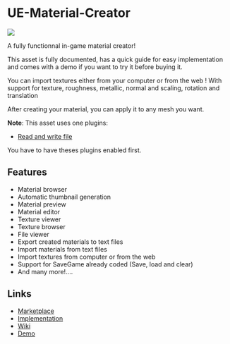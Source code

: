 # UE-Material-Creator

![](https://i.ibb.co/r0xY4Pr/gallery0.png)

A fully functionnal in-game material creator! 

This asset is fully documented, has a quick guide for easy implementation and comes with a demo if you want to try it before buying it.

You can import textures either from your computer or from the web ! With support for texture, roughness, metallic, normal and scaling, rotation and translation

After creating your material, you can apply it to any mesh you want.

**Note**: 
This asset uses one plugins:
 - [Read and write file](https://www.unrealengine.com/marketplace/en-US/product/74b9f3d768c845ad8282fd4aa0cef343)

You have to have theses plugins enabled first.


## Features
- Material browser
- Automatic thumbnail generation
- Material preview 
- Material editor
- Texture viewer
- Texture browser
- File viewer
- Export created materials to text files
- Import materials from text files
- Import textures from computer or from the web
- Support for SaveGame already coded (Save, load and  clear)
- And many more!....


## Links

- [Marketplace](https://www.unrealengine.com/marketplace/slug/ce8dadbd625f4cbfb48ad0029217810f)
- [Implementation](https://github.com/MonsieurDupont/UE-Material-Creator/wiki/1.1-Quick-guide)
- [Wiki](https://github.com/MonsieurDupont/UE-Material-Creator/wiki/1.-Introduction)
- [Demo](https://drive.google.com/file/d/1wiOdimGyjvK4m-PHLFMNHtTi2633br6O/view?usp=sharing)

